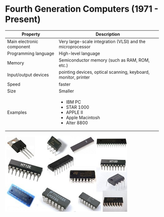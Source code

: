 # Fourth Generation Computers (1971 - Present)

| Property | Description |
|-|-|
| Main electronic component | Very large-scale integration (VLSI) and the microprocessor |
| Programming language | High-level language |
| Memory | Semiconductor memory (such as RAM, ROM, etc.) |
| Input/output devices | pointing devices, optical scanning, keyboard, monitor, printer |
| Speed | faster |
| Size | Smaller |
| Examples | <ul><li>IBM PC<li>STAR 1000<li>APPLE II<li>Apple Macintosh<li>Alter 8800</ul> |

![](../images/generations/ic.png)
